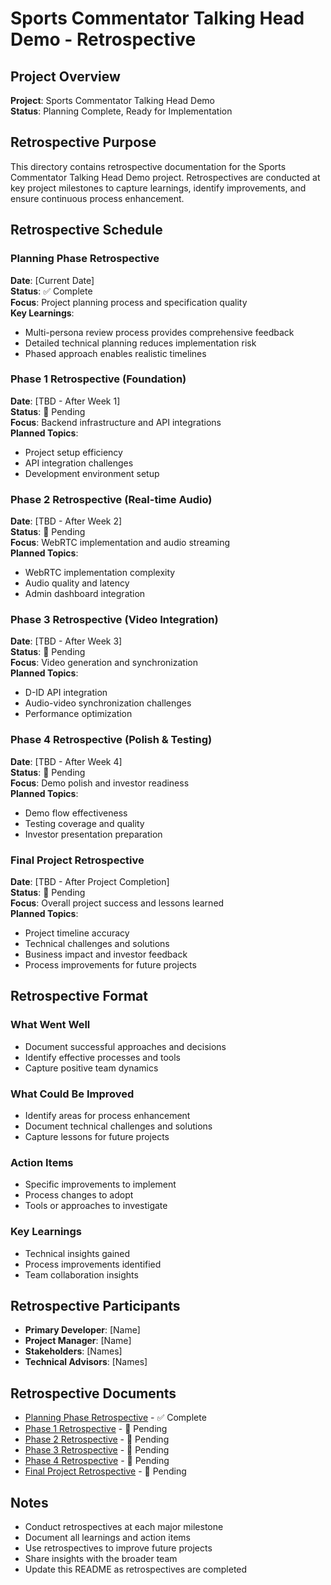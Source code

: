 # Sports Commentator Talking Head Demo - Retrospective

## Project Overview
**Project**: Sports Commentator Talking Head Demo  
**Status**: Planning Complete, Ready for Implementation  

## Retrospective Purpose
This directory contains retrospective documentation for the Sports Commentator Talking Head Demo project. Retrospectives are conducted at key project milestones to capture learnings, identify improvements, and ensure continuous process enhancement.

## Retrospective Schedule

### Planning Phase Retrospective
**Date**: [Current Date]  
**Status**: ✅ Complete  
**Focus**: Project planning process and specification quality  
**Key Learnings**: 
- Multi-persona review process provides comprehensive feedback
- Detailed technical planning reduces implementation risk
- Phased approach enables realistic timelines

### Phase 1 Retrospective (Foundation)
**Date**: [TBD - After Week 1]  
**Status**: 🔄 Pending  
**Focus**: Backend infrastructure and API integrations  
**Planned Topics**:
- Project setup efficiency
- API integration challenges
- Development environment setup

### Phase 2 Retrospective (Real-time Audio)
**Date**: [TBD - After Week 2]  
**Status**: 🔄 Pending  
**Focus**: WebRTC implementation and audio streaming  
**Planned Topics**:
- WebRTC implementation complexity
- Audio quality and latency
- Admin dashboard integration

### Phase 3 Retrospective (Video Integration)
**Date**: [TBD - After Week 3]  
**Status**: 🔄 Pending  
**Focus**: Video generation and synchronization  
**Planned Topics**:
- D-ID API integration
- Audio-video synchronization challenges
- Performance optimization

### Phase 4 Retrospective (Polish & Testing)
**Date**: [TBD - After Week 4]  
**Status**: 🔄 Pending  
**Focus**: Demo polish and investor readiness  
**Planned Topics**:
- Demo flow effectiveness
- Testing coverage and quality
- Investor presentation preparation

### Final Project Retrospective
**Date**: [TBD - After Project Completion]  
**Status**: 🔄 Pending  
**Focus**: Overall project success and lessons learned  
**Planned Topics**:
- Project timeline accuracy
- Technical challenges and solutions
- Business impact and investor feedback
- Process improvements for future projects

## Retrospective Format

### What Went Well
- Document successful approaches and decisions
- Identify effective processes and tools
- Capture positive team dynamics

### What Could Be Improved
- Identify areas for process enhancement
- Document technical challenges and solutions
- Capture lessons for future projects

### Action Items
- Specific improvements to implement
- Process changes to adopt
- Tools or approaches to investigate

### Key Learnings
- Technical insights gained
- Process improvements identified
- Team collaboration insights

## Retrospective Participants
- **Primary Developer**: [Name]
- **Project Manager**: [Name]
- **Stakeholders**: [Names]
- **Technical Advisors**: [Names]

## Retrospective Documents
- [Planning Phase Retrospective](./planning-retrospective.md) - ✅ Complete
- [Phase 1 Retrospective](./phase1-retrospective.md) - 🔄 Pending
- [Phase 2 Retrospective](./phase2-retrospective.md) - 🔄 Pending
- [Phase 3 Retrospective](./phase3-retrospective.md) - 🔄 Pending
- [Phase 4 Retrospective](./phase4-retrospective.md) - 🔄 Pending
- [Final Project Retrospective](./final-retrospective.md) - 🔄 Pending

## Notes
- Conduct retrospectives at each major milestone
- Document all learnings and action items
- Use retrospectives to improve future projects
- Share insights with the broader team
- Update this README as retrospectives are completed
